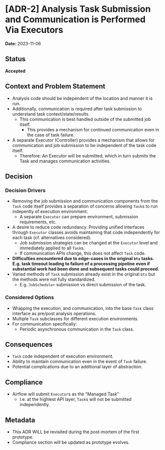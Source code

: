# [ADR-2] Analysis Task Submission and Communication is Performed Via Executors

**Date:** 2023-11-06

## Status
**Accepted**

## Context and Problem Statement
- Analysis code should be independent of the location and manner it is run.
- Additionally, communication is required after task submission to understand task context/state/results.
  - This communication is best handled outside of the submitted job itself.
    - This provides a mechanism for continued communication even in the case of task failure.
- A separate Executor (Controller) provides a mechanism that allows for communication and job submission to be independent of the task code itself.
  - Therefore: An Executor will be submitted, which in turn submits the Task and manages communication activities.

## Decision
### Decision Drivers
* Removing the job submission and communication components from the `Task` code itself provides a separation of concerns allowing `Task`s to run indepently of execution environment.
  * A separate `Executor` can prepare environment, submission requirements, etc.
* A desire to reduce code redundancy. Providing unified interfaces through `Executor` classes avoids maintaining that code independently for each task (cf. alternatives considered).
  * Job submission strategies can be changed at the `Executor` level and immediately applied to all `Task`s.
  * If communication APIs change, this does not affect `Task` code.
* **Difficulties encountered due to edge-cases in the original `btx` tasks. E.g. task timeout leading to failure of a processing pipeline even if substantial work had been done and subsequent tasks could proceed.**
* Varied methods of `Task` submission already exist in the original `btx` but the methods were not fully standardized.
  * E.g. `JobScheduler` submission vs direct submission of the task.

### Considered Options
* Wrapping the execution, and communication, into the base `Task` class interface as pre/post analysis operations.
* Multiple `Task` subclasses for different execution environments.
* For communication specifically:
  * Periodic asynchronous communication in the `Task` class.

## Consequences
* `Task` code independent of execution environment.
* Ability to maintain communication even in the event of `Task` failure.
* Potential complications due to an additional layer of abstraction.

## Compliance
* Airflow will submit `Executor`s as the "Managed Task"
  * I.e. at the highlest API layer, `Task`s will not be submitted independently.

## Metadata
- This ADR WILL be revisited during the post-mortem of the first prototype.
- Compliance section will be updated as prototype evolves.

